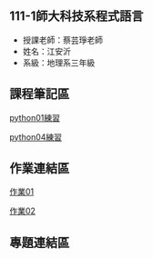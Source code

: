 ## 111-1師大科技系程式語言
- 授課老師：蔡芸琤老師
- 姓名：江安沂
- 系級：地理系三年級
## 課程筆記區
[python01練習](https://github.com/major013/PL/blob/main/python01.ipynb)

[python04練習](https://github.com/major013/PL/blob/main/python04.ipynb)
## 作業連結區
[作業01](https://github.com/major013/PL/blob/main/Homework01.ipynb)

[作業02](https://github.com/major013/PL/blob/main/Homework02.ipynb)
## 專題連結區


<!---
major013/major013 is a ✨ special ✨ repository because its `README.md` (this file) appears on your GitHub profile.
You can click the Preview link to take a look at your changes.
--->
